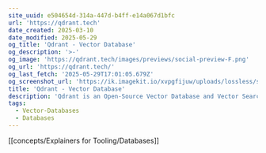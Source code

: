 ```yaml
---
site_uuid: e504654d-314a-447d-b4ff-e14a067d1bfc
url: 'https://qdrant.tech'
date_created: 2025-03-10
date_modified: 2025-05-29
og_title: 'Qdrant - Vector Database'
og_description: '>-'
og_image: 'https://qdrant.tech/images/previews/social-preview-F.png'
og_url: 'https://qdrant.tech/'
og_last_fetch: '2025-05-29T17:01:05.679Z'
og_screenshot_url: 'https://ik.imagekit.io/xvpgfijuw/uploads/lossless/screenshots/20250529_Qdrant_og_screenshot.jpeg'
title: 'Qdrant - Vector Database'
description: 'Qdrant is an Open-Source Vector Database and Vector Search Engine written in Rust. It provides fast and scalable vector similarity search service with convenient API.'
tags:
  - Vector-Databases
  - Databases
---
```


[[concepts/Explainers for Tooling/Databases]]